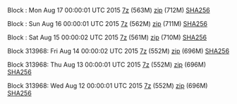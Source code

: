 Block : Mon Aug 17 00:00:01 UTC 2015 [7z](https://transfer.sh/pkf6n/bootstrap.dat.20150817.7z) (563M) [zip](https://transfer.sh/TK1eJ/bootstrap.dat.20150817.zip) (712M) [SHA256](https://transfer.sh/yCbiM/sha256.txt)

Block : Sun Aug 16 00:00:01 UTC 2015 [7z](https://transfer.sh/s5C7E/bootstrap.dat.20150816.7z) (562M) [zip](https://transfer.sh/10x681/bootstrap.dat.20150816.zip) (711M) [SHA256](https://transfer.sh/1aL6D/sha256.txt)

Block : Sat Aug 15 00:00:02 UTC 2015 [7z](https://transfer.sh/jLyZP/bootstrap.dat.20150815.7z) (561M) [zip](https://transfer.sh/16LFJG/bootstrap.dat.20150815.zip) (710M) [SHA256](https://transfer.sh/YEn6B/sha256.txt)

Block 313968: Fri Aug 14 00:00:02 UTC 2015 [7z](https://transfer.sh/VD95N/bootstrap.dat.20150814.7z) (552M) [zip](https://transfer.sh/12iB5P/bootstrap.dat.20150814.zip) (696M) [SHA256](https://transfer.sh/12dOgv/sha256.txt)

Block 313968: Thu Aug 13 00:00:01 UTC 2015 [7z](https://transfer.sh/nQEao/bootstrap.dat.20150813.7z) (552M) [zip](https://transfer.sh/jIIKu/bootstrap.dat.20150813.zip) (696M) [SHA256](https://transfer.sh/DiVuq/sha256.txt)

Block 313968: Wed Aug 12 00:00:01 UTC 2015 [7z](https://transfer.sh/wkpOK/bootstrap.dat.20150812.7z) (552M) [zip](https://transfer.sh/ui2YP/bootstrap.dat.20150812.zip) (696M) [SHA256](https://transfer.sh/2EddB/sha256.txt)

